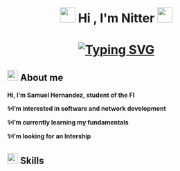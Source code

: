 ###
<!---Header--->
<h1 align="center"><img src="https://github.com/Nitter-Bot/Imagenes/blob/main/Hackerman.gif" width="35"><b> Hi , I'm Nitter </b><img src="https://github.com/Nitter-Bot/Imagenes/blob/main/Hackerman.gif" width="35"></h1>

<!---SVG Animation--->
<h1 align="center">
<a href="https://git.io/typing-svg"><img src="https://readme-typing-svg.demolab.com?font=Fira+Code&size=25&pause=1000&color=FFF277&center=true&random=false&width=440&height=70&lines=Computer+Engineering+Student;UNAM+Engineering+Faculty" alt="Typing SVG" /></a>
</h1>

## <picture><img src = "https://github.com/Nitter-Bot/Imagenes/blob/main/camera2.gif" width = 25px></picture> **About me**

<h4>
  
 Hi, I’m Samuel Hernandez, student of the FI
  
✨I’m interested in software and network development

✨I’m currently learning my fundamentals

✨I’m looking for an Intership
</h4>
<h2></h2>

## <picture><img src = "https://media2.giphy.com/media/QssGEmpkyEOhBCb7e1/giphy.gif?cid=ecf05e47a0n3gi1bfqntqmob8g9aid1oyj2wr3ds3mg700bl&rid=giphy.gif" width = 25px></picture> **Skills**
